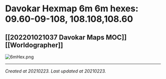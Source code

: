 # Davokar Hexmap 6m 6m hexes: 09.60-09-108, 108.108,108.60
 [[202201021037 Davokar Maps MOC]] [[Worldographer]] 
---



![6mHex.png](./resources/202102231059_Davokar_Hexmap_6m_6m_hexes__09.60-09-108,_108.108,108.60.resources/6mHex.png)

---

_Created at 20210223._
_Last updated at 20210223._



